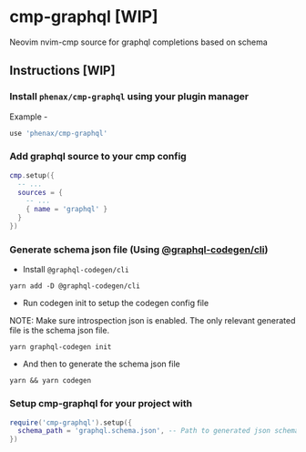 # cmp-graphql [WIP]

Neovim nvim-cmp source for graphql completions based on schema


## Instructions [WIP]

### Install `phenax/cmp-graphql` using your plugin manager
Example -
```lua
use 'phenax/cmp-graphql'
```

### Add graphql source to your cmp config
```lua
cmp.setup({
  -- ...
  sources = {
    -- ...
    { name = 'graphql' }
  }
})
```

### Generate schema json file (Using [@graphql-codegen/cli](https://github.com/dotansimha/graphql-code-generator))

* Install `@graphql-codegen/cli`
```shell
yarn add -D @graphql-codegen/cli
```

* Run codegen init to setup the codegen config file

NOTE: Make sure introspection json is enabled. The only relevant generated file is the schema json file.
```shell
yarn graphql-codegen init
```

* And then to generate the schema json file

```shell
yarn && yarn codegen
```

### Setup cmp-graphql for your project with
```lua
require('cmp-graphql').setup({
  schema_path = 'graphql.schema.json', -- Path to generated json schema file in project
})
```

